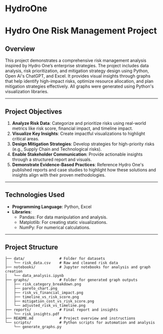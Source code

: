 # HydroOne
# Hydro One Risk Management Project

## **Overview**
This project demonstrates a comprehensive risk management analysis inspired by Hydro One’s enterprise strategies. The project includes data analysis, risk prioritization, and mitigation strategy design using Python, Open Ai's ChatGPT, and Excel. It provides visual insights through graphs that help identify high-impact risks, optimize resource allocation, and plan mitigation strategies effectively. All graphs were generated using Python's visualization libraries.

---

## **Project Objectives**
1. **Analyze Risk Data**: Categorize and prioritize risks using real-world metrics like risk score, financial impact, and timeline impact.
2. **Visualize Key Insights**: Create impactful visualizations to highlight critical areas.
3. **Design Mitigation Strategies**: Develop strategies for high-priority risks (e.g., Supply Chain and Technological risks).
4. **Enable Stakeholder Communication**: Provide actionable insights through a structured report and visuals.
5. **Demonstrate Evidence-Based Practices**: Reference Hydro One's published reports and case studies to highlight how these solutions and insights align with their proven methodologies.

---

## **Technologies Used**
- **Programming Language**: Python, Excel
- **Libraries**:
  - Pandas: For data manipulation and analysis.
  - Matplotlib: For creating static visualizations.
  - NumPy: For numerical calculations.

---

## **Project Structure**
```plaintext
├── data/                # Folder for datasets
│   └── risk_data.csv    # Raw and cleaned risk data
├── notebooks/           # Jupyter notebooks for analysis and graph creation
│   └── data_analysis.ipynb
├── graphs/              # Folder for generated graph outputs
│   ├── risk_category_breakdown.png
│   ├── pareto_chart.png
│   ├── risk_vs_financial_impact.png
│   ├── timeline_vs_risk_score.png
│   ├── mitigation_cost_vs_risk_score.png
│   └── adjusted_risk_vs_timeline.png
├── reports/             # Final report and insights
│   └── risk_insights.pdf
├── README.md            # Project overview and instructions
└── scripts/             # Python scripts for automation and analysis
    └── generate_graphs.py
